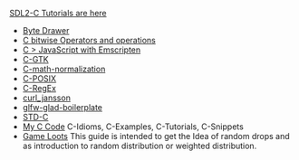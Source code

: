 [SDL2-C Tutorials are here](/SDL2-C.html)

- [Byte Drawer](https://github.com/Acry/Byte_Drawer)
- [C bitwise Operators and operations](https://github.com/Acry/C-Bits)
- [C > JavaScript with Emscripten](https://github.com/Acry/C-Emscripten)
- [C-GTK](https://github.com/Acry/C-GTK)
- [C-math-normalization](https://github.com/Acry/C-math-normalization)
- [C-POSIX](https://github.com/Acry/C-POSIX)
- [C-RegEx](https://github.com/Acry/C-RegEx)
- [curl_jansson](https://github.com/Acry/curl_jansson)
- [glfw-glad-boilerplate](https://github.com/Acry/glfw-glad-boilerplate)
- [STD-C](https://github.com/Acry/STD-C)
- [My C Code](https://gist.github.com/Acry/554e04bab3a2669a5ba2ecd4d673e875)
  C-Idioms, C-Examples, C-Tutorials, C-Snippets
- [Game Loots](https://github.com/Acry/Game_loots)
  This guide is intended to get the Idea of random drops
  and as introduction to random distribution or weighted distribution.
